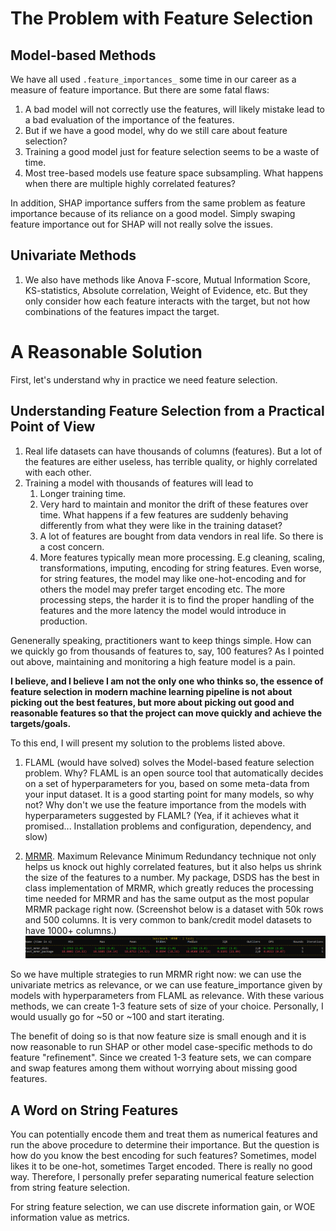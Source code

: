 # The Problem with Feature Selection 


## Model-based Methods

We have all used `.feature_importances_` some time in our career as a measure of feature importance. But there are some fatal flaws:

1. A bad model will not correctly use the features, will likely mistake lead to a bad evaluation of the importance of the features.
2. But if we have a good model, why do we still care about feature selection?
3. Training a good model just for feature selection seems to be a waste of time.
4. Most tree-based models use feature space subsampling. What happens when there are multiple highly correlated features?

In addition, SHAP importance suffers from the same problem as feature importance because of its reliance on a good model. Simply swaping feature importance out for SHAP will not really solve the issues.

## Univariate Methods

1. We also have methods like Anova F-score, Mutual Information Score, KS-statistics, Absolute correlation, Weight of Evidence, etc. But they only consider how each feature interacts with the target, but not how combinations of the features impact the target. 

# A Reasonable Solution

First, let's understand why in practice we need feature selection.

## Understanding Feature Selection from a Practical Point of View

1. Real life datasets can have thousands of columns (features). But a lot of the features are either useless, has terrible quality, or highly correlated with each other.
2. Training a model with thousands of features will lead to
    1. Longer training time.
    2. Very hard to maintain and monitor the drift of these features over time. What happens if a few features are suddenly behaving differently from what they were like in the training dataset?
    3. A lot of features are bought from data vendors in real life. So there is a cost concern.
    4. More features typically mean more processing. E.g cleaning, scaling, transformations, imputing, encoding for string features. Even worse, for string features, the model may like one-hot-encoding and for others the model may prefer target encoding etc. The more processing steps, the harder it is to find the proper handling of the features and the more latency the model would introduce in production.

Genenerally speaking, practitioners want to keep things simple. How can we quickly go from thousands of features to, say, 100 features? As I pointed out above, maintaining and monitoring a high feature model is a pain. 

**I believe, and I believe I am not the only one who thinks so, the essence of feature selection in modern machine learning pipeline is not about picking out the best features, but more about picking out good and reasonable features so that the project can move quickly and achieve the targets/goals.** 

To this end, I will present my solution to the problems listed above.

1. FLAML (would have solved) solves the Model-based feature selection problem. Why? FLAML is an open source tool that automatically decides on a set of hyperparameters for you, based on some meta-data from your input dataset. It is a good starting point for many models, so why not? Why don't we use the feature importance from the models with hyperparameters suggested by FLAML? (Yea, if it achieves what it promised... Installation problems and configuration, dependency, and slow)

2. [MRMR](https://en.wikipedia.org/wiki/Minimum_redundancy_feature_selection). Maximum Relevance Minimum Redundancy technique not only helps us knock out highly correlated features, but it also helps us shrink the size of the features to a number. My package, DSDS has the best in class implementation of MRMR, which greatly reduces the processing time needed for MRMR and has the same output as the most popular MRMR package right now. (Screenshot below is a dataset with 50k rows and 500 columns. It is very common to bank/credit model datasets to have 1000+ columns.)![mrmr](./pics/mrmr.PNG)


So we have multiple strategies to run MRMR right now: we can use the univariate metrics as relevance, or we can use feature_importance given by models with hyperparameters from FLAML as relevance. With these various methods, we can create 1-3 feature sets of size of your choice. Personally, I would usually go for ~50 or ~100 and start iterating. 

The benefit of doing so is that now feature size is small enough and it is now reasonable to run SHAP or other model case-specific methods to do feature "refinement". Since we created 1-3 feature sets, we can compare and swap features among them without worrying about missing good features.


## A Word on String Features

You can potentially encode them and treat them as numerical features and run the above procedure to determine their importance. But the question is how do you know the best encoding for such features? Sometimes, model likes it to be one-hot, sometimes Target encoded. There is really no good way. Therefore, I personally prefer separating numerical feature selection from string feature selection.

For string feature selection, we can use discrete information gain, or WOE information value as metrics.
